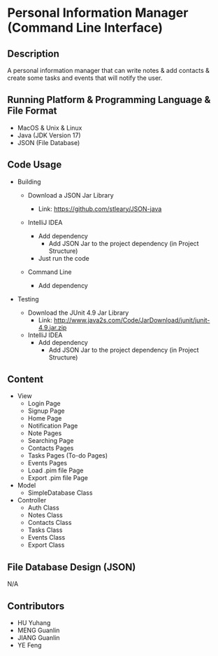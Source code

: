 # Personal Information Manager (Command Line Interface)

## Description

A personal information manager that can write notes & add contacts & create some tasks and events that will notify the user.

## Running Platform & Programming Language & File Format

- MacOS & Unix & Linux
- Java (JDK Version 17)
- JSON (File Database)

## Code Usage

- Building

  - Download a JSON Jar Library
    - Link: https://github.com/stleary/JSON-java

  - IntelliJ IDEA
    - Add dependency
      - Add JSON Jar to the project dependency (in Project Structure)
    - Just run the code
    
  - Command Line
    - Add dependency

- Testing

  - Download the JUnit 4.9 Jar Library
    - Link: http://www.java2s.com/Code/JarDownload/junit/junit-4.9.jar.zip
  - IntelliJ IDEA
    - Add dependency
      - Add JSON Jar to the project dependency (in Project Structure)

## Content

- View
  - Login Page
  - Signup Page
  - Home Page
  - Notification Page
  - Note Pages
  - Searching Page
  - Contacts Pages
  - Tasks Pages (To-do Pages)
  - Events Pages
  - Load .pim file Page
  - Export .pim file Page
- Model
  - SimpleDatabase Class
- Controller
  - Auth Class
  - Notes Class
  - Contacts Class
  - Tasks Class
  - Events Class
  - Export Class

## File Database Design (JSON)

N/A

## Contributors

- HU Yuhang
- MENG Guanlin
- JIANG Guanlin
- YE Feng

